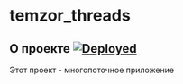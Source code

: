 # temzor_threads

## О проекте [![Deployed](https://github.com/Temzor/temzor_tracker/actions/workflows/maven.yml/badge.svg)](https://github.com/Temzor/temzor_tracker/actions/workflows/maven.yml)

Этот проект - многопоточное приложение 
